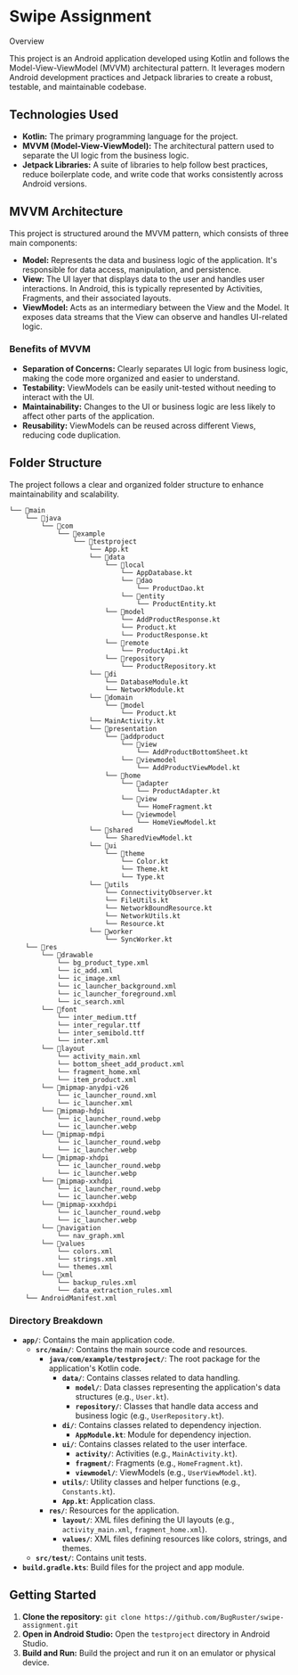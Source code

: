 # Swipe Assignment

Overview

This project is an Android application developed using Kotlin and follows the Model-View-ViewModel (MVVM) architectural pattern. It leverages modern Android development practices and Jetpack libraries to create a robust, testable, and maintainable codebase.

## Technologies Used

* **Kotlin:** The primary programming language for the project.
* **MVVM (Model-View-ViewModel):** The architectural pattern used to separate the UI logic from the business logic.
* **Jetpack Libraries:** A suite of libraries to help follow best practices, reduce boilerplate code, and write code that works consistently across Android versions.

## MVVM Architecture

This project is structured around the MVVM pattern, which consists of three main components:

* **Model:** Represents the data and business logic of the application. It's responsible for data access, manipulation, and persistence.
* **View:** The UI layer that displays data to the user and handles user interactions. In Android, this is typically represented by Activities, Fragments, and their associated layouts.
* **ViewModel:** Acts as an intermediary between the View and the Model. It exposes data streams that the View can observe and handles UI-related logic.

### Benefits of MVVM

* **Separation of Concerns:** Clearly separates UI logic from business logic, making the code more organized and easier to understand.
* **Testability:** ViewModels can be easily unit-tested without needing to interact with the UI.
* **Maintainability:** Changes to the UI or business logic are less likely to affect other parts of the application.
* **Reusability:** ViewModels can be reused across different Views, reducing code duplication.

## Folder Structure

The project follows a clear and organized folder structure to enhance maintainability and scalability.

```
└── 📁main
    └── 📁java
        └── 📁com
            └── 📁example
                └── 📁testproject
                    └── App.kt
                    └── 📁data
                        └── 📁local
                            └── AppDatabase.kt
                            └── 📁dao
                                └── ProductDao.kt
                            └── 📁entity
                                └── ProductEntity.kt
                        └── 📁model
                            └── AddProductResponse.kt
                            └── Product.kt
                            └── ProductResponse.kt
                        └── 📁remote
                            └── ProductApi.kt
                        └── 📁repository
                            └── ProductRepository.kt
                    └── 📁di
                        └── DatabaseModule.kt
                        └── NetworkModule.kt
                    └── 📁domain
                        └── 📁model
                            └── Product.kt
                    └── MainActivity.kt
                    └── 📁presentation
                        └── 📁addproduct
                            └── 📁view
                                └── AddProductBottomSheet.kt
                            └── 📁viewmodel
                                └── AddProductViewModel.kt
                        └── 📁home
                            └── 📁adapter
                                └── ProductAdapter.kt
                            └── 📁view
                                └── HomeFragment.kt
                            └── 📁viewmodel
                                └── HomeViewModel.kt
                    └── 📁shared
                        └── SharedViewModel.kt
                    └── 📁ui
                        └── 📁theme
                            └── Color.kt
                            └── Theme.kt
                            └── Type.kt
                    └── 📁utils
                        └── ConnectivityObserver.kt
                        └── FileUtils.kt
                        └── NetworkBoundResource.kt
                        └── NetworkUtils.kt
                        └── Resource.kt
                    └── 📁worker
                        └── SyncWorker.kt
    └── 📁res
        └── 📁drawable
            └── bg_product_type.xml
            └── ic_add.xml
            └── ic_image.xml
            └── ic_launcher_background.xml
            └── ic_launcher_foreground.xml
            └── ic_search.xml
        └── 📁font
            └── inter_medium.ttf
            └── inter_regular.ttf
            └── inter_semibold.ttf
            └── inter.xml
        └── 📁layout
            └── activity_main.xml
            └── bottom_sheet_add_product.xml
            └── fragment_home.xml
            └── item_product.xml
        └── 📁mipmap-anydpi-v26
            └── ic_launcher_round.xml
            └── ic_launcher.xml
        └── 📁mipmap-hdpi
            └── ic_launcher_round.webp
            └── ic_launcher.webp
        └── 📁mipmap-mdpi
            └── ic_launcher_round.webp
            └── ic_launcher.webp
        └── 📁mipmap-xhdpi
            └── ic_launcher_round.webp
            └── ic_launcher.webp
        └── 📁mipmap-xxhdpi
            └── ic_launcher_round.webp
            └── ic_launcher.webp
        └── 📁mipmap-xxxhdpi
            └── ic_launcher_round.webp
            └── ic_launcher.webp
        └── 📁navigation
            └── nav_graph.xml
        └── 📁values
            └── colors.xml
            └── strings.xml
            └── themes.xml
        └── 📁xml
            └── backup_rules.xml
            └── data_extraction_rules.xml
    └── AndroidManifest.xml
```

### Directory Breakdown

* **`app/`**: Contains the main application code.
  * **`src/main/`**: Contains the main source code and resources.
    * **`java/com/example/testproject/`**: The root package for the application's Kotlin code.
      * **`data/`**: Contains classes related to data handling.
        * **`model/`**: Data classes representing the application's data structures (e.g., `User.kt`).
        * **`repository/`**: Classes that handle data access and business logic (e.g., `UserRepository.kt`).
      * **`di/`**: Contains classes related to dependency injection.
        * **`AppModule.kt`**: Module for dependency injection.
      * **`ui/`**: Contains classes related to the user interface.
        * **`activity/`**: Activities (e.g., `MainActivity.kt`).
        * **`fragment/`**: Fragments (e.g., `HomeFragment.kt`).
        * **`viewmodel/`**: ViewModels (e.g., `UserViewModel.kt`).
      * **`utils/`**: Utility classes and helper functions (e.g., `Constants.kt`).
      * **`App.kt`**: Application class.
    * **`res/`**: Resources for the application.
      * **`layout/`**: XML files defining the UI layouts (e.g., `activity_main.xml`, `fragment_home.xml`).
      * **`values/`**: XML files defining resources like colors, strings, and themes.
  * **`src/test/`**: Contains unit tests.
* **`build.gradle.kts`**: Build files for the project and app module.

## Getting Started

1. **Clone the repository:** `git clone https://github.com/BugRuster/swipe-assignment.git`
2. **Open in Android Studio:** Open the `testproject` directory in Android Studio.
3. **Build and Run:** Build the project and run it on an emulator or physical device.
